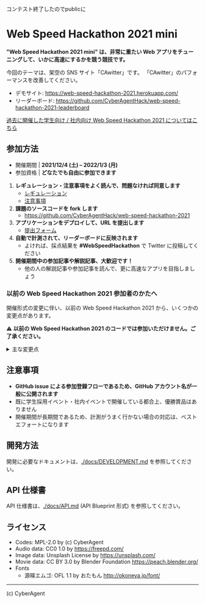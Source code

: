 コンテスト終了したのでpublicに

# Web Speed Hackathon 2021 mini

**"Web Speed Hackathon 2021 mini" は、非常に重たい Web アプリをチューニングして、いかに高速にするかを競う競技です。**

今回のテーマは、架空の SNS サイト「CAwitter」です。
「CAwitter」のパフォーマンスを改善してください。

- デモサイト: https://web-speed-hackathon-2021.herokuapp.com/
- リーダーボード: https://github.com/CyberAgentHack/web-speed-hackathon-2021-leaderboard

[過去に開催した学生向け / 社内向け Web Speed Hackathon 2021 についてはこちら](./docs/internal/README.md)

## 参加方法

- 開催期間 | **2021/12/4 (土) – 2022/1/3 (月)**
- 参加資格 | **どなたでも自由に参加できます**

1. **レギュレーション・注意事項をよく読んで、問題なければ同意します**
   - [レギュレーション](./docs/REGULATION.md)
   - [注意事項](#注意事項)
1. **課題のソースコードを fork します**
   - https://github.com/CyberAgentHack/web-speed-hackathon-2021
1. **アプリケーションをデプロイして、URL を提出します**
   - [提出フォーム](https://github.com/CyberAgentHack/web-speed-hackathon-2021-leaderboard/issues/new/choose)
1. **自動で計測されて、リーダーボードに反映されます**
   - よければ、採点結果を **#WebSpeedHackathon** で Twitter に投稿してください
1. **開催期間中の参加記事や解説記事、大歓迎です！**
   - 他の人の解説記事や参加記事を読んで、更に高速なアプリを目指しましょう

### 以前の Web Speed Hackathon 2021 参加者のかたへ

開催形式の変更に伴い、以前の Web Speed Hackathon 2021 から、いくつかの変更点があります。

:warning: **以前の Web Speed Hackathon 2021 のコードでは参加いただけません。ご了承ください。**

<details>
<summary>主な変更点</summary>

- Node.js 、ライブラリのバージョンをアップデートしました
- GIF 画像の左下にライセンス情報が追加されました
- `prefers-reduced-motion: reduce` が有効のとき、動画を自動再生しないようにしました
- 音声の波形 SVG データから `stroke` を削除しました
- LICENSE を UNLICENSE から Mozilla Public License 2.0 に変更しました
- その他、軽微なコードの調整をしました

</details>

## 注意事項

- **GitHub issue による参加登録フローであるため、GitHub アカウント名が一般に公開されます**
- 既に学生採用イベント・社内イベントで開催している都合上、優勝賞品はありません
- 開催期間が長期間であるため、計測がうまく行かない場合の対応は、ベストエフォートになります

## 開発方法

開発に必要なドキュメントは、[./docs/DEVELOPMENT.md](./docs/DEVELOPMENT.md) を参照してください。

## API 仕様書

API 仕様書は、[./docs/API.md](./docs/API.md) (API Blueprint 形式) を参照してください。

## ライセンス

- Codes: MPL-2.0 by (c) CyberAgent
- Audio data: CC0 1.0 by https://freepd.com/
- Image data: Unsplash License by https://unsplash.com/
- Movie data: CC BY 3.0 by Blender Foundation https://peach.blender.org/
- Fonts
  - 源暎エムゴ: OFL 1.1 by おたもん http://okoneya.jp/font/

---

(c) CyberAgent
